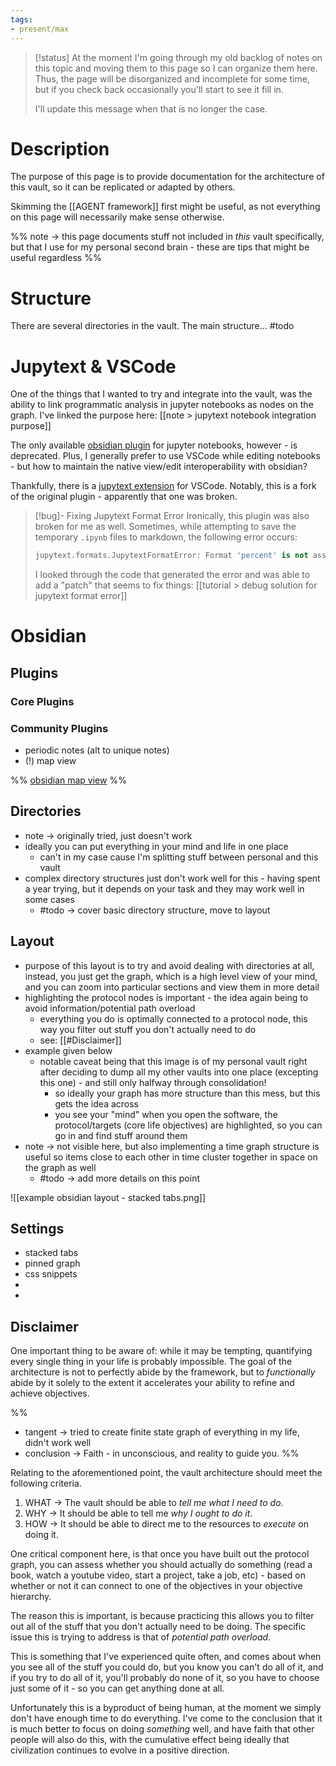 ```yaml
---
tags:
- present/max
---
```


> [!status]
> At the moment I'm going through my old backlog of notes on this topic and moving them to this page so I can organize them here. Thus, the page will be disorganized and incomplete for some time, but if you check back occasionally you'll start to see it fill in.
> 
> I'll update this message when that is no longer the case.


# Description
The purpose of this page is to provide documentation for the architecture of this vault, so it can be replicated or adapted by others.

Skimming the [[AGENT framework]] first might be useful, as not everything on this page will necessarily make sense otherwise.

%%
note -> this page documents stuff not included in *this* vault specifically, but that I use for my personal second brain - these are tips that might be useful regardless
%%
# Structure
There are several directories in the vault. The main structure... #todo 

# Jupytext & VSCode

One of the things that I wanted to try and integrate into the vault, was the ability to link programmatic analysis in jupyter notebooks as nodes on the graph. I've linked the purpose here: [[note > jupytext notebook integration purpose]]

The only available [obsidian plugin](https://github.com/tillahoffmann/obsidian-jupyter) for jupyter notebooks, however - is deprecated. Plus, I generally prefer to use VSCode while editing notebooks - but how to maintain the native view/edit interoperability with obsidian?

Thankfully, there is a [jupytext extension](https://marketplace.visualstudio.com/items?itemName=congyiwu.vscode-jupytext) for VSCode. Notably, this is a fork of the original plugin - apparently that one was broken. 

> [!bug]- Fixing Jupytext Format Error
> Ironically, this plugin was also broken for me as well. Sometimes, while attempting to save the temporary `.ipynb` files to markdown, the following error occurs:
> ```python
> jupytext.formats.JupytextFormatError: Format 'percent' is not associated to extension '.md'. Please choose one of: markdown, pandoc, myst.
> ```
> I looked through the code that generated the error and was able to add a "patch" that seems to fix things: [[tutorial > debug solution for jupytext format error]]

# Obsidian


## Plugins
### Core Plugins

### Community Plugins
- periodic notes (alt to unique notes)
- (!) map view

%%
[obsidian map view](obsidian://show-plugin?id=obsidian-map-view)
%%

## Directories
- note -> originally tried, just doesn't work
- ideally you can put everything in your mind and life in one place
	- can't in my case cause I'm splitting stuff between personal and this vault
- complex directory structures just don't work well for this - having spent a year trying, but it depends on your task and they may work well in some cases
	- #todo -> cover basic directory structure, move to layout

## Layout

- purpose of this layout is to try and avoid dealing with directories at all, instead, you just get the graph, which is a high level view of your mind, and you can zoom into particular sections and view them in more detail
- highlighting the protocol nodes is important - the idea again being to avoid information/potential path overload
	- everything you do is optimally connected to a protocol node, this way you filter out stuff you don't actually need to do
	- see: [[#Disclaimer]]
- example given below
	- notable caveat being that this image is of my personal vault right after deciding to dump all my other vaults into one place (excepting this one) - and still only halfway through consolidation!
		- so ideally your graph has more structure than this mess, but this gets the idea across
		- you see your "mind" when you open the software, the protocol/targets (core life objectives) are highlighted, so you can go in and find stuff around them
- note -> not visible here, but also implementing a time graph structure is useful so items close to each other in time cluster together in space on the graph as well
	- #todo -> add more details on this point


![[example obsidian layout - stacked tabs.png]]


## Settings
- stacked tabs
- pinned graph
- css snippets
- 
- 

## Disclaimer
One important thing to be aware of: while it may be tempting, quantifying every single thing in your life is probably impossible. The goal of the architecture is not to perfectly abide by the framework, but to *functionally* abide by it solely to the extent it accelerates your ability to refine and achieve objectives.

%%
- tangent -> tried to create finite state graph of everything in my life, didn't work well
- conclusion -> Faith - in unconscious, and reality to guide you.
%%

Relating to the aforementioned point, the vault architecture should meet the following criteria.

1. WHAT -> The vault should be able to *tell me what I need to do*.
2. WHY -> It should be able to tell me *why I ought to do it*.
3. HOW -> It should be able to direct me to the resources to *execute* on doing it.

One critical component here, is that once you have built out the protocol graph, you can assess whether you should actually do something (read a book, watch a youtube video, start a project, take a job, etc) - based on whether or not it can connect to one of the objectives in your objective hierarchy.

The reason this is important, is because practicing this allows you to filter out all of the stuff that you don't actually need to be doing. The specific issue this is trying to address is that of *potential path overload*.

This is something that I've experienced quite often, and comes about when you see all of the stuff you could do, but you know you can't do all of it, and if you try to do all of it, you'll probably do none of it, so you have to choose just some of it - so you can get anything done at all.

Unfortunately this is a byproduct of being human, at the moment we simply don't have enough time to do everything. I've come to the conclusion that it is much better to focus on doing *something* well, and have faith that other people will also do this, with the cumulative effect being ideally that civilization continues to evolve in a positive direction.


